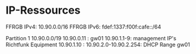 # IP-Ressources

FFRGB IPv4: 10.90.0.0/16
FFRGB IPv6: fdef:1337:f00f:cafe::/64

Partition 1
10.90.0.0/19
10.90.0.11 : gw01
10.90.1.1-9: management IP's Richtfunk Equipment
10.90.1.10 :
10.90.2.0-10.90.2.254: DHCP Range gw01
